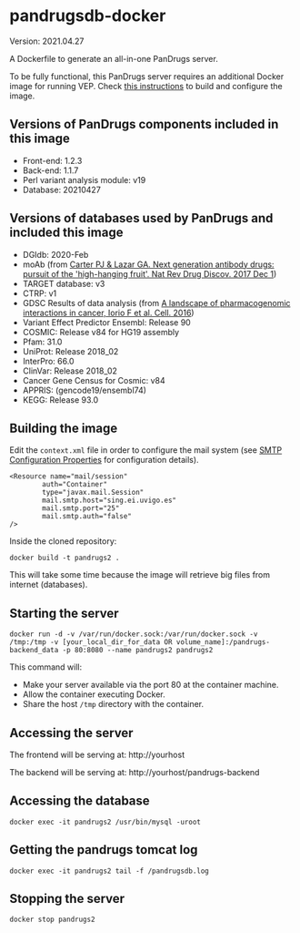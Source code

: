 # pandrugsdb-docker

Version: 2021.04.27

A Dockerfile to generate an all-in-one PanDrugs server. 

To be fully functional, this PanDrugs server requires an additional Docker image for running VEP. Check [this instructions](vep/README.md) to build and configure the image.

## Versions of PanDrugs components included in this image

* Front-end: 1.2.3
* Back-end: 1.1.7
* Perl variant analysis module: v19
* Database: 20210427

## Versions of databases used by PanDrugs and included this image

* DGIdb: 2020-Feb
* moAb (from [Carter PJ & Lazar GA. Next generation antibody drugs: pursuit of the 'high-hanging fruit'. Nat Rev Drug Discov. 2017 Dec 1](https://doi.org/10.1038/nrd.2017.227))
* TARGET database: v3
* CTRP: v1
* GDSC Results of data analysis (from [A landscape of pharmacogenomic interactions in cancer, Iorio F et al. Cell. 2016](https://doi.org/10.1016/j.cell.2016.06.017))
* Variant Effect Predictor Ensembl: Release 90
* COSMIC: Release v84 for HG19 assembly
* Pfam: 31.0
* UniProt: Release 2018_02
* InterPro: 66.0
* ClinVar: Release 2018_02
* Cancer Gene Census for Cosmic: v84
* APPRIS: (gencode19/ensembl74)
* KEGG: Release 93.0

## Building the image

Edit the `context.xml` file in order to configure the mail system (see [SMTP Configuration Properties](http://connector.sourceforge.net/doc-files/Properties.html) for configuration details).

```
<Resource name="mail/session"
        auth="Container"
        type="javax.mail.Session"
        mail.smtp.host="sing.ei.uvigo.es"
        mail.smtp.port="25"
        mail.smtp.auth="false"
/>
```

Inside the cloned repository:

```
docker build -t pandrugs2 .
```

This will take some time because the image will retrieve big files from internet (databases).

## Starting the server

```
docker run -d -v /var/run/docker.sock:/var/run/docker.sock -v /tmp:/tmp -v [your_local_dir_for_data OR volume_name]:/pandrugs-backend_data -p 80:8080 --name pandrugs2 pandrugs2
```
This command will:
- Make your server available via the port 80 at the container machine.
- Allow the container executing Docker.
- Share the host `/tmp` directory with the container.

## Accessing the server

The frontend will be serving at: http://yourhost

The backend will be serving at: http://yourhost/pandrugs-backend

## Accessing the database

```
docker exec -it pandrugs2 /usr/bin/mysql -uroot
```

## Getting the pandrugs tomcat log

```
docker exec -it pandrugs2 tail -f /pandrugsdb.log
```

## Stopping the server

```
docker stop pandrugs2
```

